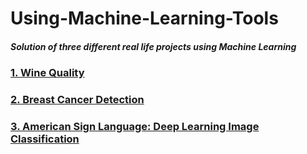 # Using-Machine-Learning-Tools
##### Solution of three different real life projects using Machine Learning
### [1. Wine Quality](https://github.com/ameyasonkusale/Using-Machine-Learning-Tools/tree/main/Wine%20Quality)
### [2. Breast Cancer Detection](https://github.com/ameyasonkusale/Using-Machine-Learning-Tools/tree/main/Breast%20Cancer%20Detection)
### [3. American Sign Language: Deep Learning Image Classification](https://github.com/ameyasonkusale/Using-Machine-Learning-Tools/tree/main/American%20Sign%20Language%20Image%20Classification%20Deep)
